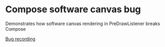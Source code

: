 # Compose software canvas bug
Demonstrates how software canvas rendering in PreDrawListener breaks Compose 

[Bug recording](https://github.com/Dimezis/ComposeStuckCompositionBug/assets/1433500/24a58d46-3082-40e5-a33d-31667af85d5e)
